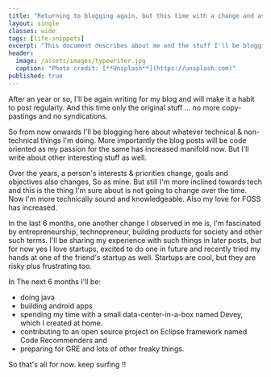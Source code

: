 ```yaml
---
title: "Returning to blogging again, but this time with a change and as a serious+mature programmer"
layout: single
classes: wide
tags: [life-snippets]
excerpt: "This document describes about me and the stuff I'll be blogging in the coming days. Mostly I'll be doing programming and some open source projects."
header:
  image: /assets/images/typewriter.jpg
  caption: "Photo credit: [**Unsplash**](https://unsplash.com)"
published: true
---
```


After an year or so, I'll be again writing for my blog and will make it a habit to post regularly. And this time only the original stuff ... no more copy-pastings and no syndications.

So from now onwards I'll be blogging here about whatever technical & non-technical things I'm doing. More importantly the blog posts will be code oriented as my passion for the same has increased manifold now. But I'll write about other interesting stuff as well.

Over the years, a person's interests & priorities change, goals and objectives also changes, So as mine. But still I'm more inclined towards tech and this is the thing I'm sure about is not going to change over the time. Now I'm more technically sound and knowledgeable. Also my love for FOSS has increased.

In the last 6 months, one another change I observed in me is, I'm fascinated by entrepreneurship, technopreneur, building products for society and other such terms. I'll be sharing my experience with such things in later posts, but for now yes I love startups, excited to do one in future and recently tried my hands at one of the friend's startup as well. Startups are cool, but they are risky plus frustrating too.

In The next 6 months I'll be:
- doing java
- building android apps
- spending my time with a small data-center-in-a-box named Devey, which I created at home.
- contributing to an open source project on Eclipse framework named Code Recommenders and
- preparing for GRE and lots of other freaky things.

So that's all for now.
keep surfing !!
